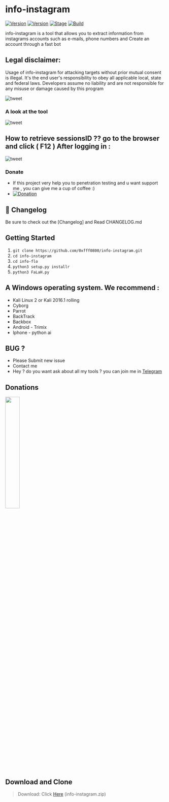 # info-instagram

[![Version](https://img.shields.io/badge/Brutesploit-1.1.0-brightgreen.svg?maxAge=259200)]()
[![Version](https://img.shields.io/badge/Codename-Pretty-red.svg?maxAge=259200)]()
[![Stage](https://img.shields.io/badge/Release-Stable-brightgreen.svg)]()
[![Build](https://img.shields.io/badge/Supported_OS-Linux-orange.svg)]()

info-instagram is a tool that allows you to extract information from instagrams accounts such as e-mails, phone numbers and 
Create an account through a fast bot

## Legal disclaimer:

Usage of info-instagram for attacking targets without prior mutual consent is illegal. It's the end user's responsibility to obey all applicable local, state and federal laws. Developers assume no liability and are not responsible for any misuse or damage caused by this program 

![tweet](https://media1.tenor.com/images/07988c63e7f4730bd4f5ac57d42440c5/tenor.gif)

### A look at the tool

![tweet](https://www7.0zz0.com/2020/06/21/04/371009251.png)

## How to retrieve sessionsID ?? go to the browser and click ( F12 ) After logging in :
![tweet](https://www6.0zz0.com/2020/06/21/04/887280110.png)

### Donate
- If this project very help you to penetration testing  and u want support me , you can give me a cup of coffee :)
- [![Donation](https://img.shields.io/badge/bitcoin-donate-yellow.svg)](https://www.up-00.com/i/00176/4gu5yi4fwmgt.jpg)


## :scroll: Changelog
Be sure to check out the [Changelog] and Read CHANGELOG.md

## Getting Started
1. ```git clone https://github.com/0xfff0800/info-instagram.git```
2. ```cd info-instagram```
3. ```cd info-flo```
4. ```python3 setup.py installr ```
5. ```python3 FaLaH.py ```


## A Windows operating system. We recommend :
- Kali Linux 2 or Kali 2016.1 rolling 
- Cyborg
- Parrot 
- BackTrack 
- Backbox  
- Android - Trimix
- Iphone - python ai 

## BUG ? 
- Please Submit new issue 
- Contact me
- Hey ? do you want ask about all my tools ? you can join me in [Telegram](https://T.me/flaah999)

## Donations 

 <img src="https://www.up-00.com/i/00176/4gu5yi4fwmgt.jpg" width="30%"></img>
 
 ## Download and Clone
 > Download: Click [Here](https://github.com//0xfff0800/info-instagram/archive/master.zip) (info-instagram.zip)
 
 
